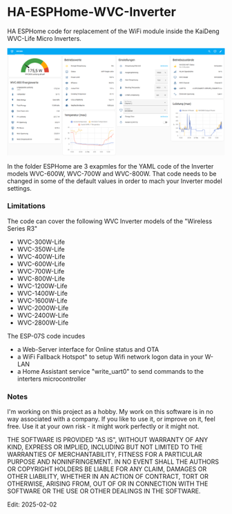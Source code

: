 # HA-ESPHome-WVC-Inverter
HA ESPHome code for replacement of the WiFi module inside the KaiDeng WVC-Life Micro Inverters.

<img src="https://github.com/GernotAlthammer/HA-ESPHome-WVC-Inverter/blob/main/Pictures/WVC800_HA-Page.png">

In the folder ESPHome are 3 exapmles for the YAML code of the Inverter models WVC-600W, WVC-700W and WVC-800W.
That code needs to be changed in some of the default values in order to mach your Inverter model settings.

<h3 tabindex="-1" class="heading-element" dir="auto">Limitations</h3>
The code can cover the following WVC Inverter models of the "Wireless Series R3"

- WVC-300W-Life
- WVC-350W-Life
- WVC-400W-Life
- WVC-600W-Life
- WVC-700W-Life
- WVC-800W-Life
- WVC-1200W-Life
- WVC-1400W-Life
- WVC-1600W-Life
- WVC-2000W-Life
- WVC-2400W-Life
- WVC-2800W-Life

The ESP-07S code incudes

- a Web-Server interface for Online status and OTA
- a WiFi Fallback Hotspot" to setup Wifi network logon data in your W-LAN
- a Home Assistant service "write_uart0" to send commands to the interters microcontroller

<h3 tabindex="-1" class="heading-element" dir="auto">Notes</h3>
I'm working on this project as a hobby. My work on this software is in no way associated with a company. If you like to use it, or improve on it, feel free. Use it at your own risk - it might work perfectly or it might not.


THE SOFTWARE IS PROVIDED "AS IS", WITHOUT WARRANTY OF ANY KIND, EXPRESS OR IMPLIED, INCLUDING BUT NOT LIMITED TO THE WARRANTIES OF MERCHANTABILITY, FITNESS FOR A PARTICULAR PURPOSE AND NONINFRINGEMENT. IN NO EVENT SHALL THE AUTHORS OR COPYRIGHT HOLDERS BE LIABLE FOR ANY CLAIM, DAMAGES OR OTHER LIABILITY, WHETHER IN AN ACTION OF CONTRACT, TORT OR OTHERWISE, ARISING FROM, OUT OF OR IN CONNECTION WITH THE SOFTWARE OR THE USE OR OTHER DEALINGS IN THE SOFTWARE.


Edit: 2025-02-02
